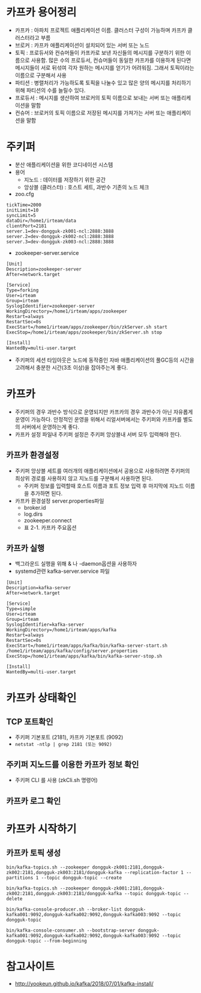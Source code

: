 # 카프카 용어정리
- 카프카 : 아파치 프로젝트 애플리케이션 이름. 클러스터 구성이 가능하며 카프카 클러스터라고 부름 
- 브로커 : 카프카 애플리케이션이 설치되어 있는 서버 또는 노드
- 토픽 : 프로듀서와 컨슈머들이 카프카로 보낸 자신들의 메시지를 구분하기 위한 이름으로 사용함. 많은 수의 프로듀서, 컨슈머들이 동일한 카프카를 이용하게 된다면 메시지들이 서로 뒤섞여 각자 원하는 메시지를 얻기가 어려워짐. 그래서 토픽이라는 이름으로 구분해서 사용
- 파티션 : 병렬처리가 가능하도록 토픽을 나눌수 있고 많은 양의 메시지를 처리하기 위해 파티션의 수를 늘릴수 있다. 
- 프로듀서 : 메시지를 생산하여 브로커의 토픽 이름으로 보내는 서버 또는 애플리케이션을 말함
- 컨슈머 : 브로커의 토픽 이름으로 저장된 메시지를 가져가는 서버 또는 애플리케이션을 말함


# 주키퍼
- 분산 애플리케이션을 위한 코디네이션 시스템
- 용어
  - 지노드 : 데이터를 저장하기 위한 공간
  - 앙상블 (클러스터) : 호스트 세트, 과반수 기존의 노드 체크
- zoo.cfg

```
tickTime=2000
initLimit=10
syncLimit=5
dataDir=/home1/irteam/data
clientPort=2181
server.1=dev-dongguk-zk001-ncl:2888:3888
server.2=dev-dongguk-zk002-ncl:2888:3888
server.3=dev-dongguk-zk003-ncl:2888:3888
```

- zookeeper-server.service

```
[Unit]
Description=zookeeper-server
After=network.target

[Service]
Type=forking
User=irteam
Group=irteam
SyslogIdentifier=zookeeper-server
WorkingDirectory=/home1/irteam/apps/zookeeper
Restart=always
RestartSec=0s
ExecStart=/home1/irteam/apps/zookeeper/bin/zkServer.sh start
ExecStop=/home1/irteam/apps/zookeeper/bin/zkServer.sh stop

[Install]
WantedBy=multi-user.target
```

- 주키퍼의 세션 타임아웃은 노드에 동작중인 자바 애플리케이션의 풀GC등의 시간을 고려해서 충분한 시간(3초 이상)을 잡아주는게 좋다.  

# 카프카
- 주키퍼의 경우 과반수 방식으로 운영되지만 카프카의 경우 과반수가 아닌 자유롭게 운영이 가능하다. 안정적인 운영을 위해서 리얼서버에서는 주키퍼와 카프카를 별도의 서버에서 운영하는게 좋다. 
- 카프카 설정 파일내 주키퍼 설정은 주키퍼 앙상블내 서버 모두 입력해야 한다. 

## 카프카 환경설정
- 주키퍼 앙상블 세트를 여러개의 애플리케이션에서 공용으로 사용하려면 주키퍼의 최상위 경로를 사용하지 않고 지노드를 구분해서 사용하면 된다. 
  - 주키퍼 정보를 입력할때 호스트 이름과 포트 정보 입력 후 마지막에 지노드 이름을 추가하면 된다.
- 카프카 환경설정 server.properties파일
  - broker.id
  - log.dirs
  - zookeeper.connect
  - 표 2-1. 카프카 주요옵션

## 카프카 실행
- 백그라운드 실행을 위해 & 나 -daemon옵션을 사용하자
- systemd관련 kafka-server.service 파일

``` 
[Unit]
Description=kafka-server
After=network.target

[Service]
Type=simple
User=irteam
Group=irteam
SyslogIdentifier=kafka-server
WorkingDirectory=/home1/irteam/apps/kafka
Restart=always
RestartSec=0s
ExecStart=/home1/irteam/apps/kafka/bin/kafka-server-start.sh /home1/irteam/apps/kafka/config/server.properties
ExecStop=/home1/irteam/apps/kafka/bin/kafka-server-stop.sh

[Install]
WantedBy=multi-user.target
```

# 카프카 상태확인

## TCP 포트확인
- 주키퍼 기본포트 (2181), 카프카 기본포트 (9092)
- `netstat -ntlp | grep 2181 (또는 9092)`

## 주키퍼 지노드를 이용한 카프카 정보 확인
- 주키퍼 CLI 를 사용 (zkCli.sh 명령어)

## 카프카 로그 확인

# 카프카 시작하기

## 카프카 토픽 생성

```
bin/kafka-topics.sh --zookeeper dongguk-zk001:2181,dongguk-zk002:2181,dongguk-zk003:2181/dongguk-kafka --replication-factor 1 --partitions 1 --topic dongguk-topic --create
```

```
bin/kafka-topics.sh --zookeeper dongguk-zk001:2181,dongguk-zk002:2181,dongguk-zk003:2181/dongguk-kafka --topic dongguk-topic --delete
```

```
bin/kafka-console-producer.sh --broker-list dongguk-kafka001:9092,dongguk-kafka002:9092,dongguk-kafka003:9092 --topic dongguk-topic
```

```
bin/kafka-console-consumer.sh --bootstrap-server dongguk-kafka001:9092,dongguk-kafka002:9092,dongguk-kafka003:9092 --topic dongguk-topic --from-beginning
```

# 참고사이트
- http://yookeun.github.io/kafka/2018/07/01/kafka-install/
